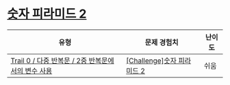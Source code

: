 # [숫자 피라미드 2](https://www.codetree.ai/trails/complete/curated-cards/nl-pre-2d-loop-variables-1)

|유형|문제 경험치|난이도|
|---|---|---|
|[Trail 0 / 다중 반복문 / 2중 반복문에서의 변수 사용](https://www.codetree.ai/trail-info/codetree-101/)|[[Challenge]숫자 피라미드 2](https://www.codetree.ai/trails/complete/curated-cards/nl-pre-2d-loop-variables-1/)|쉬움|

